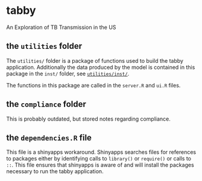 # tabby

An Exploration of TB Transmission in the US

## the `utilities` folder

The `utilities/` folder is a package of functions used to build the tabby application. Additionally the data produced by the model is contained in this package in the `inst/` folder, see [`utilities/inst/`](https://github.com/PPML/tabby/tree/master/utilities/inst).

The functions in this package are called in the `server.R` and `ui.R` files. 

## the `compliance` folder

This is probably outdated, but stored notes regarding compliance.

## the `dependencies.R` file

This file is a shinyapps workaround. Shinyapps searches files for references to packages either by identifying calls to `library()` or `require()` or calls to `::`. This file ensures that shinyapps is aware of and will install the packages necessary to run the tabby application.


